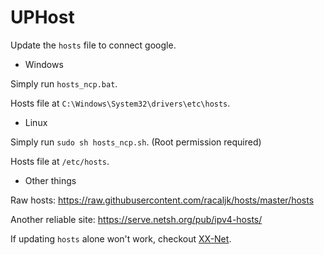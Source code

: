 # UPHost
Update the `hosts` file to connect google.

- Windows

Simply run `hosts_ncp.bat`.

Hosts file at `C:\Windows\System32\drivers\etc\hosts`.

- Linux 

Simply run `sudo sh hosts_ncp.sh`. (Root permission required)

Hosts file at `/etc/hosts`.

- Other things

Raw hosts: https://raw.githubusercontent.com/racaljk/hosts/master/hosts

Another reliable site: https://serve.netsh.org/pub/ipv4-hosts/

If updating `hosts` alone won't work, checkout [XX-Net](https://github.com/XX-net/XX-Net).
